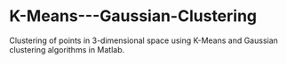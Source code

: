 K-Means---Gaussian-Clustering
=============================

Clustering of points in 3-dimensional space using K-Means and Gaussian clustering algorithms in Matlab.